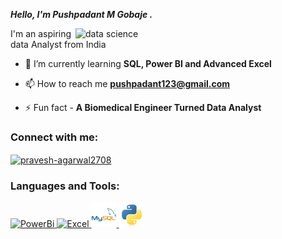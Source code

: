 ***Hello, I'm Pushpadant M Gobaje .***

<img align="right" alt="data science" width="400" src="https://mobilemonitoringsolutions.com/wp-content/uploads/2021/04/fb_image-6.gif">

I'm an aspiring data Analyst from India</h3>


- 🌱 I’m currently learning **SQL, Power BI and Advanced Excel**

- 📫 How to reach me **pushpadant123@gmail.com**
  
- ⚡ Fun fact - **A Biomedical Engineer Turned Data Analyst**

<h3 align="left">Connect with me:</h3>
<p align="left">

<a href="https://www.linkedin.com/in/pushpadant-gobaje-2a4661149/" target="blank"><img align="center" src="https://raw.githubusercontent.com/rahuldkjain/github-profile-readme-generator/master/src/images/icons/Social/linked-in-alt.svg" alt="pravesh-agarwal2708" height="30" width="40" /></a>
</p>

<h3 align="left">Languages and Tools:</h3>
<p align="left"> <a href="https://powerbi.microsoft.com/en-au/" target="_blank" rel="noreferrer"> <img src="https://logos-world.net/wp-content/uploads/2022/02/Microsoft-Power-BI-Symbol.png" alt="PowerBi" width="40" height="40"/> </a>
  <a href="https://www.microsoft.com/en-in/microsoft-365/excel" target="_blank" rel="noreferrer"> <img src="https://cdn1.iconfinder.com/data/icons/famous-brand-apps/100/_-04-512.png" alt="Excel" width="40" height="40"/> </a>
  <a href="https://www.mysql.com/" target="_blank" rel="noreferrer"> <img src="https://raw.githubusercontent.com/devicons/devicon/master/icons/mysql/mysql-original-wordmark.svg" alt="mysql" width="40" height="40"/> </a>
  <a href="https://www.python.org" target="_blank" rel="noreferrer"> <img src="https://raw.githubusercontent.com/devicons/devicon/master/icons/python/python-original.svg" alt="python" width="40" height="40"/> </a> </p>

